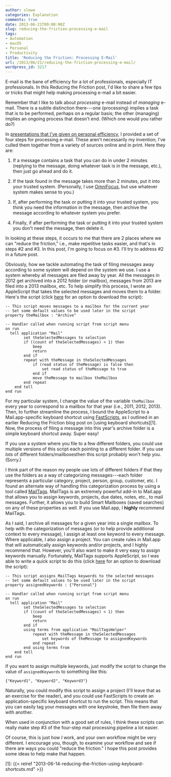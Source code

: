 ```yaml
---
author: slowe
categories: Explanation
comments: true
date: 2013-06-21T09:00:00Z
slug: reducing-the-friction-processing-e-mail
tags:
- Automation
- macOS
- Personal
- Productivity
title: 'Reducing the Friction: Processing E-Mail'
url: /2013/06/21/reducing-the-friction-processing-e-mail/
wordpress_id: 3217
---
```


E-mail is the bane of efficiency for a lot of professionals, especially IT professionals. In this Reducing the Friction post, I'd like to share a few tips or tricks that might help making processing e-mail a bit easier.

Remember that I like to talk about _processing_ e-mail instead of _managing_ e-mail. There is a subtle distinction there---one (processing) implies a task that is to be performed, perhaps on a regular basis; the other (managing) implies an ongoing process that doesn't end. (Which one would you rather do?)

In [presentations that I've given on personal efficiency](https://speakerdeck.com/slowe/tips-and-tricks-from-a-wannabe-productivity-geek), I provided a set of four steps for processing e-mail. These aren't necessarily my invention; I've culled them together from a variety of sources online and in print. Here they are:

1. If a message contains a task that you can do in under 2 minutes (replying to the message, doing whatever task is in the message, etc.), then just go ahead and do it.

2. If the task found in the message takes more than 2 minutes, put it into your trusted system. (Personally, I use [OmniFocus](http://www.omnigroup.com/products/omnifocus/), but use whatever system makes sense to you.)

3. If, after performing the task or putting it into your trusted system, you think you need the information in the message, then archive the message according to whatever system you prefer.

4. Finally, if after performing the task or putting it into your trusted system you don't need the message, then delete it.

In looking at these steps, it occurs to me that there are 2 places where we can "reduce the friction," i.e., make repetitive tasks easier, and that's in steps #2 and #3. In this post, I'm going to focus on #3. I'll try to address #2 in a future post.

Obviously, how we tackle automating the task of filing messages away according to some system will depend on the system we use. I use a system whereby all messages are filed away by year. All the messages in 2012 get archived into a 2012 folder (or mailbox), messages from 2013 are filed into a 2013 mailbox, etc. To help simplify this process, I wrote an AppleScript that takes the selected messages and moves them to a folder. Here's the script (click [here](https://gist.github.com/scottslowe/5788136) for an option to download the script):

``` applescript
-- This script moves messages to a mailbox for the current year
-- Set some default values to be used later in the script
property theMailbox : "Archive"

-- Handler called when running script from script menu
on run
  tell application "Mail"
        set theSelectedMessages to selection
        if ((count of theSelectedMessages) < 1) then
            beep
            return
        end if
        repeat with theMessage in theSelectedMessages
            if (read status of theMessage) is false then
                set read status of theMessage to true
            end if
            move theMessage to mailbox theMailbox
        end repeat
    end tell
end run
```

For my particular system, I change the value of the variable `theMailbox` every year to correspond to a mailbox for that year (i.e., 2011, 2012, 2013). Then, to further streamline the process, I bound the AppleScript to a Mail.app-specific keyboard shortcut using [FastScripts](http://www.red-sweater.com/fastscripts/), as I outlined in an earlier Reducing the Friction blog post on [using keyboard shortcuts][1]. Now, the process of filing a message into this year's archive folder is a simple keyboard shortcut away. Super easy!

If you use a system where you file to a few different folders, you could use multiple versions of this script each pointing to a different folder. If you use _lots_ of different folders/mailboxesthen this script probably won't help you. (Sorry.)

I think part of the reason my people use lots of different folders if that they use the folders as a way of categorizing messages---each folder represents a particular category, project, person, group, customer, etc. I found an alternate way of handling this categorization process by using a tool called [MailTags](http://indev.ca/MailTags.html). MailTags is an extremely powerful add-in to Mail.app that allows you to assign keywords, projects, due dates, notes, etc., to mail messages. Further, it allows you to build Smart Mailboxes (saved searches) on any of these properties as well. If you use Mail.app, I **highly** recommend MailTags.

As I said, I archive all messages for a given year into a single mailbox. To help with the categorization of messages (or to help provide additional context to every message), I assign at least one keyword to every message. Where applicable, I also assign a project. You can create rules in Mail.app that will automatically assign keywords and/or projects, and I highly recommend that. However, you'll also want to make it very easy to assign keywords manually. Fortunately, MailTags supports AppleScript, so I was able to write a quick script to do this (click [here](https://gist.github.com/scottslowe/5788104) for an option to download the script):

``` applescript
-- This script assigns MailTags keywords to the selected messages
-- Set some default values to be used later in the script
property assignedKeywords : {"Personal"}

-- Handler called when running script from script menu
on run
  tell application "Mail"
        set theSelectedMessages to selection
        if ((count of theSelectedMessages) < 1) then
            beep
            return
        end if
        using terms from application "MailTagsHelper"
            repeat with theMessage in theSelectedMessages
                set keywords of theMessage to assignedKeywords
            end repeat
        end using terms from
    end tell
end run
```

If you want to assign multiple keywords, just modify the script to change the value of `assignedKeywords` to something like this:

    {"Keyword1", "Keyword2", "Keyword3"}

Naturally, you could modify this script to assign a project (I'll leave that as an exercise for the reader), and you could use FastScripts to create an application-specific keyboard shortcut to run the script. This means that you can easily tag your messages with one keystroke, then file them away with another.

When used in conjunction with a good set of rules, I think these scripts can really make step #3 of the four-step mail processing pipeline a lot easier.

Of course, this is just how _I_ work, and your own workflow might be very different. I encourage you, though, to examine your workflow and see if there are ways you could "reduce the friction." I hope this post provides some ideas to help make that happen.


[1]: {{< relref "2013-06-14-reducing-the-friction-using-keyboard-shortcuts.md" >}}
